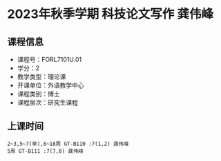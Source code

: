 # 2023年秋季学期 科技论文写作 龚伟峰






## 课程信息

- 课程号：FORL7101U.01
- 学分：2
- 教学类型：理论课
- 开课单位：外语教学中心
- 课程类别：博士
- 课程层次：研究生课程

## 上课时间

```
2~3,5~7(单),8~18周 GT-B110 :7(1,2) 龚伟峰
5周 GT-B111 :7(7,8) 龚伟峰
```

